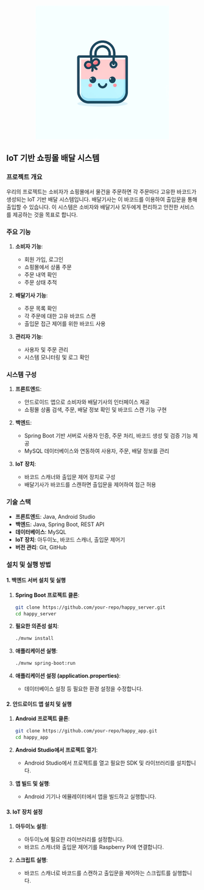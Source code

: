 <div align="center">
  <img src="assets/logo.png" alt="쇼핑몰 로고" width="350" />
</div>

## IoT 기반 쇼핑몰 배달 시스템

### 프로젝트 개요
우리의 프로젝트는 소비자가 쇼핑몰에서 물건을 주문하면 각 주문마다 고유한 바코드가 생성되는 IoT 기반 배달 시스템입니다. 배달기사는 이 바코드를 이용하여 출입문을 통해 출입할 수 있습니다. 이 시스템은 소비자와 배달기사 모두에게 편리하고 안전한 서비스를 제공하는 것을 목표로 합니다.

### 주요 기능

1. **소비자 기능**:
   - 회원 가입, 로그인
   - 쇼핑몰에서 상품 주문
   - 주문 내역 확인
   - 주문 상태 추적

2. **배달기사 기능**:
   - 주문 목록 확인
   - 각 주문에 대한 고유 바코드 스캔
   - 출입문 접근 제어를 위한 바코드 사용

3. **관리자 기능**:
   - 사용자 및 주문 관리
   - 시스템 모니터링 및 로그 확인

### 시스템 구성

1. **프론트엔드**:
   - 안드로이드 앱으로 소비자와 배달기사의 인터페이스 제공
   - 쇼핑몰 상품 검색, 주문, 배달 정보 확인 및 바코드 스캔 기능 구현

2. **백엔드**:
   - Spring Boot 기반 서버로 사용자 인증, 주문 처리, 바코드 생성 및 검증 기능 제공
   - MySQL 데이터베이스와 연동하여 사용자, 주문, 배달 정보를 관리

3. **IoT 장치**:
   - 바코드 스캐너와 출입문 제어 장치로 구성
   - 배달기사가 바코드를 스캔하면 출입문을 제어하여 접근 허용

### 기술 스택

- **프론트엔드**: Java, Android Studio
- **백엔드**: Java, Spring Boot, REST API
- **데이터베이스**: MySQL
- **IoT 장치**: 아두이노, 바코드 스캐너, 출입문 제어기
- **버전 관리**: Git, GitHub


### 설치 및 실행 방법

#### 1. 백엔드 서버 설치 및 실행
1. **Spring Boot 프로젝트 클론**:
    ```bash
    git clone https://github.com/your-repo/happy_server.git
    cd happy_server
    ```

2. **필요한 의존성 설치**:
    ```bash
    ./mvnw install
    ```

3. **애플리케이션 실행**:
    ```bash
    ./mvnw spring-boot:run
    ```

4. **애플리케이션 설정 (application.properties)**:
    - 데이터베이스 설정 등 필요한 환경 설정을 수정합니다.

#### 2. 안드로이드 앱 설치 및 실행
1. **Android 프로젝트 클론**:
    ```bash
    git clone https://github.com/your-repo/happy_app.git
    cd happy_app
    ```

2. **Android Studio에서 프로젝트 열기**:
    - Android Studio에서 프로젝트를 열고 필요한 SDK 및 라이브러리를 설치합니다.

3. **앱 빌드 및 실행**:
    - Android 기기나 에뮬레이터에서 앱을 빌드하고 실행합니다.

#### 3. IoT 장치 설정
1. **아두이노 설정**:
    - 아두이노에 필요한 라이브러리를 설정합니다.
    - 바코드 스캐너와 출입문 제어기를 Raspberry Pi에 연결합니다.

2. **스크립트 실행**:
    - 바코드 스캐너로 바코드를 스캔하고 출입문을 제어하는 스크립트를 실행합니다.